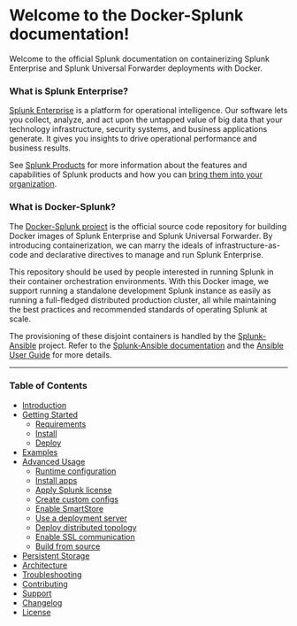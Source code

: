# Welcome to the Docker-Splunk documentation!

Welcome to the official Splunk documentation on containerizing Splunk Enterprise and Splunk Universal Forwarder deployments with Docker.

### What is Splunk Enterprise?
[Splunk Enterprise](https://www.splunk.com/en_us/software/splunk-enterprise.html) is a platform for operational intelligence. Our software lets you collect, analyze, and act upon the untapped value of big data that your technology infrastructure, security systems, and business applications generate. It gives you insights to drive operational performance and business results.

See [Splunk Products](https://www.splunk.com/en_us/software.html) for more information about the features and capabilities of Splunk products and how you can [bring them into your organization](https://www.splunk.com/en_us/enterprise-data-platform.html).

### What is Docker-Splunk?
The [Docker-Splunk project](https://github.com/splunk/docker-splunk) is the official source code repository for building Docker images of Splunk Enterprise and Splunk Universal Forwarder. By introducing containerization, we can marry the ideals of infrastructure-as-code and declarative directives to manage and run Splunk Enterprise.

This repository should be used by people interested in running Splunk in their container orchestration environments. With this Docker image, we support running a standalone development Splunk instance as easily as running a full-fledged distributed production cluster, all while maintaining the best practices and recommended standards of operating Splunk at scale.

The provisioning of these disjoint containers is handled by the [Splunk-Ansible](https://github.com/splunk/splunk-ansible) project. Refer to the [Splunk-Ansible documentation](https://splunk.github.io/splunk-ansible/) and the [Ansible User Guide](https://docs.ansible.com/ansible/latest/user_guide/index.html) for more details.

---

### Table of Contents

* [Introduction](INTRODUCTION.md)
* [Getting Started](SETUP.md)
    * [Requirements](SETUP.md#requirements)
    * [Install](SETUP.md#install)
    * [Deploy](SETUP.md#deploy)
* [Examples](EXAMPLES.md)
* [Advanced Usage](ADVANCED.md)
    * [Runtime configuration](ADVANCED.md#runtime-configuration)
    * [Install apps](ADVANCED.md#install-apps)
    * [Apply Splunk license](ADVANCED.md#apply-splunk-license)
    * [Create custom configs](ADVANCED.md#create-custom-configs)
    * [Enable SmartStore](ADVANCED.md#enable-smartstore)
    * [Use a deployment server](ADVANCED.md#use-a-deployment-server)
    * [Deploy distributed topology](ADVANCED.md#deploy-distributed-topology)
    * [Enable SSL communication](ADVANCED.md#enable-ssl-internal-communication)
    * [Build from source](ADVANCED.md#build-from-source)
* [Persistent Storage](STORAGE_OPTIONS.md)
* [Architecture](ARCHITECTURE.md)
* [Troubleshooting](TROUBLESHOOTING.md)
* [Contributing](CONTRIBUTING.md)
* [Support](SUPPORT.md)
* [Changelog](CHANGELOG.md)
* [License](LICENSE.md)
